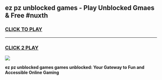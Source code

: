 
## ez pz unblocked games - Play Unblocked Gmaes & Free #nuxth
<h3>
<a href="https://news.freeplayer.one?title=ez_pz_unblocked_games&ref=24F">CLICK TO PLAY</a></h3>
<hr>

<h3>
<a href="https://news.freeplayer.one?title=ez_pz_unblocked_games&ref=24F">CLICK 2 PLAY</a>
  
</h3>

<a href="https://news.freeplayer.one?title=ez_pz_unblocked_games&ref=24F/"><img src="https://clearcache.store/games.png"></a>


**ez pz unblocked games games unblocked: Your Gateway to Fun and Accessible Online Gaming**
